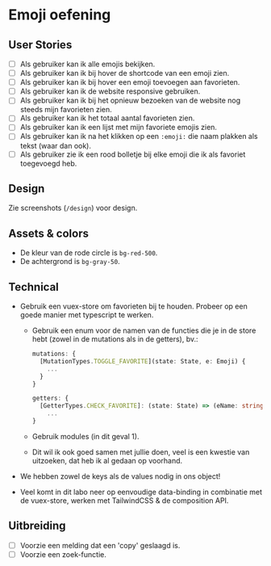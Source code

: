 # Emoji oefening

## User Stories

- [ ] Als gebruiker kan ik alle emojis bekijken.
- [ ] Als gebruiker kan ik bij hover de shortcode van een emoji zien.
- [ ] Als gebruiker kan ik bij hover een emoji toevoegen aan favorieten.
- [ ] Als gebruiker kan ik de website responsive gebruiken.
- [ ] Als gebruiker kan ik bij het opnieuw bezoeken van de website nog steeds mijn favorieten zien.
- [ ] Als gebruiker kan ik het totaal aantal favorieten zien.
- [ ] Als gebruiker kan ik een lijst met mijn favoriete emojis zien.
- [ ] Als gebruiker kan ik na het klikken op een `:emoji:` die naam plakken als tekst (waar dan ook).
- [ ] Als gebruiker zie ik een rood bolletje bij elke emoji die ik als favoriet toegevoegd heb.

## Design

Zie screenshots (`/design`) voor design.

## Assets & colors

- De kleur van de rode circle is `bg-red-500`.
- De achtergrond is `bg-gray-50`.

## Technical

- Gebruik een vuex-store om favorieten bij te houden. Probeer op een goede manier met typescript te werken.

  - Gebruik een enum voor de namen van de functies die je in de store hebt (zowel in de mutations als in de getters), bv.:

    ```typescript
    mutations: {
      [MutationTypes.TOGGLE_FAVORITE](state: State, e: Emoji) {
        ...
      }
    }
    ```

    ```typescript
    getters: {
      [GetterTypes.CHECK_FAVORITE]: (state: State) => (eName: string) =>
        ...
    }
    ```

  - Gebruik modules (in dit geval 1).
  - Dit wil ik ook goed samen met jullie doen, veel is een kwestie van uitzoeken, dat heb ik al gedaan op voorhand.

- We hebben zowel de keys als de values nodig in ons object!
- Veel komt in dit labo neer op eenvoudige data-binding in combinatie met de vuex-store, werken met TailwindCSS & de composition API.

## Uitbreiding

- [ ] Voorzie een melding dat een 'copy' geslaagd is.
- [ ] Voorzie een zoek-functie.
